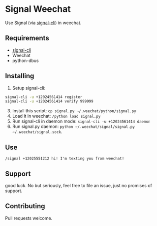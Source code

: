 # Signal Weechat

Use Signal (via [signal-cli](https://github.com/AsamK/signal-cli)) in weechat.

## Requirements

* [signal-cli](https://github.com/AsamK/signal-cli)
* Weechat
* python-dbus


## Installing

1. Setup signal-cli:
```bash
signal-cli -u +12024561414 register
signal-cli -u +12024561414 verify 999999
```
3. Install this script: `cp signal.py ~/.weechat/python/signal.py`
4. Load it in weechat: `/python load signal.py`
5. Run signal-cli in daemon mode: `signal-cli -u +12024561414 daemon`
6. Run signal.py daemon: `python ~/.weechat/signal/signal.py ~/.weechat/signal.sock`.


## Use

`/signal +12025551212 hi! I'm texting you from weechat!`


## Support

good luck. No but seriously, feel free to file an issue, just no promises of support.


## Contributing

Pull requests welcome.
